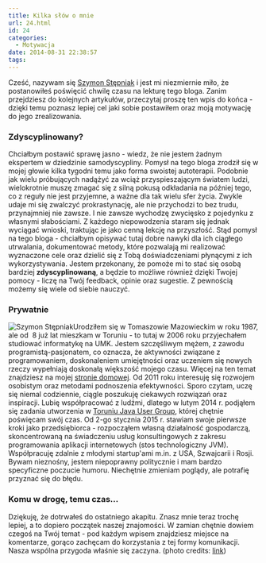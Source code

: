 ```yaml
---
title: Kilka słów o mnie
url: 24.html
id: 24
categories:
  - Motywacja
date: 2014-08-31 22:38:57
tags:
---
```


Cześć, nazywam się [Szymon Stępniak](http://stepniak.net.pl) i jest mi niezmiernie miło, że postanowiłeś poświęcić chwilę czasu na lekturę tego bloga. Zanim przejdziesz do kolejnych artykułów, przeczytaj proszę ten wpis do końca - dzięki temu poznasz lepiej cel jaki sobie postawiłem oraz moją motywację do jego zrealizowania.

### Zdyscyplinowany?

Chciałbym postawić sprawę jasno - wiedz, że nie jestem żadnym ekspertem w dziedzinie samodyscypliny. Pomysł na tego bloga zrodził się w mojej głowie kilka tygodni temu jako forma swoistej autoterapii. Podobnie jak wielu próbujących nadążyć za wciąż przyspieszającym światem ludzi, wielokrotnie muszę zmagać się z silną pokusą odkładania na później tego, co z reguły nie jest przyjemne, a ważne dla tak wielu sfer życia. Zwykle udaje mi się zwalczyć prokrastynację, ale nie przychodzi to bez trudu, przynajmniej nie zawsze. I nie zawsze wychodzę zwycięsko z pojedynku z własnymi słabościami. Z każdego niepowodzenia staram się jednak wyciągać wnioski, traktując je jako cenną lekcję na przyszłość. Stąd pomysł na tego bloga - chciałbym opisywać tutaj dobre nawyki dla ich ciągłego utrwalania, dokumentować metody, które pozwalają mi realizować wyznaczone cele oraz dzielić się z Tobą doświadczeniami płynącymi z ich wykorzystywania. Jestem przekonany, że pomoże mi to stać się osobą bardziej **zdyscyplinowaną**, a będzie to możliwe również dzięki Twojej pomocy - liczę na Twój feedback, opinie oraz sugestie. Z pewnością możemy się wiele od siebie nauczyć.

### Prywatnie

![Szymon Stępniak](http://zdyscyplinowany.pl/wp-content/uploads/2014/08/user_1558466_206f36_huge-150x150.jpg)Urodziłem się w Tomaszowie Mazowieckim w roku 1987, ale od  8 już lat mieszkam w Toruniu - to tutaj w 2006 roku przyjechałem studiować informatykę na UMK. Jestem szczęśliwym mężem, z zawodu programistą-pasjonatem, co oznacza, że aktywności związane z programowaniem, doskonaleniem umiejętności oraz uczeniem się nowych rzeczy wypełniają doskonałą większość mojego czasu. Więcej na ten temat znajdziesz na mojej [stronie domowej](http://stepniak.net.pl). Od 2011 roku interesuję się rozwojem osobistym oraz metodami podnoszenia efektywności. Sporo czytam, uczę się niemal codziennie, ciągle poszukuję ciekawych rozwiązań oraz inspiracji. Lubię współpracować z ludźmi, dlatego w lutym 2014 r. podjąłem się zadania utworzenia w [Toruniu Java User Group](http://torun.jug.pl), której chętnie poświęcam swój czas. Od 2-go stycznia 2015 r. stawiam swoje pierwsze kroki jako przedsiębiorca - rozpocząłem własną działalność gospodarczą, skoncentrowaną na świadczeniu usług konsultingowych z zakresu programowania aplikacji internetowych (stos technologiczny JVM). Współpracuję zdalnie z młodymi startup'ami m.in. z USA, Szwajcarii i Rosji. Bywam nieznośny, jestem niepoprawny politycznie i mam bardzo specyficzne poczucie humoru. Niechętnie zmieniam poglądy, ale potrafię przyznać się do błędu.

### Komu w drogę, temu czas...

Dziękuję, że dotrwałeś do ostatniego akapitu. Znasz mnie teraz trochę lepiej, a to dopiero początek naszej znajomości. W zamian chętnie dowiem czegoś na Twój temat - pod każdym wpisem znajdziesz miejsce na komentarze, gorąco zachęcam do korzystania z tej formy komunikacji. Nasza wspólna przygoda właśnie się zaczyna. (photo credits: [link](http://www.flickr.com/photos/twid/410697715/in/photolist-ChW86-cR5E3Q-9Wm9Ci-5FnGz1-nJgbyN-bzGRpX-4q8Jb6-eeHnpS-3RPFpo-9jLifN-5RAxQV-9ejyd9-6ipnnK-4pcucD-7zQ3Wc-8nhSy-eMQFee-gbEuvC-8vKMsp-nEDek7-dzzmE7-9jE9i4-9GrKzv-4n9naH-dMKAis-4SpvHw-oq53yf-kkznoU-dP6nwb-c47KtJ-4Z3Gcd-96r23G-87xaHi-hZcrNr-9jZfCa-dBq3Tr-5G5yhe-ncDoGN-bcBtF2-7zTzmZ-9uKLVm-cwNfbW-6TAKch-hvWHkD-6MzUwn-df2MQr-hsSuoc-h2NKdU-e3nED2-6543bA))